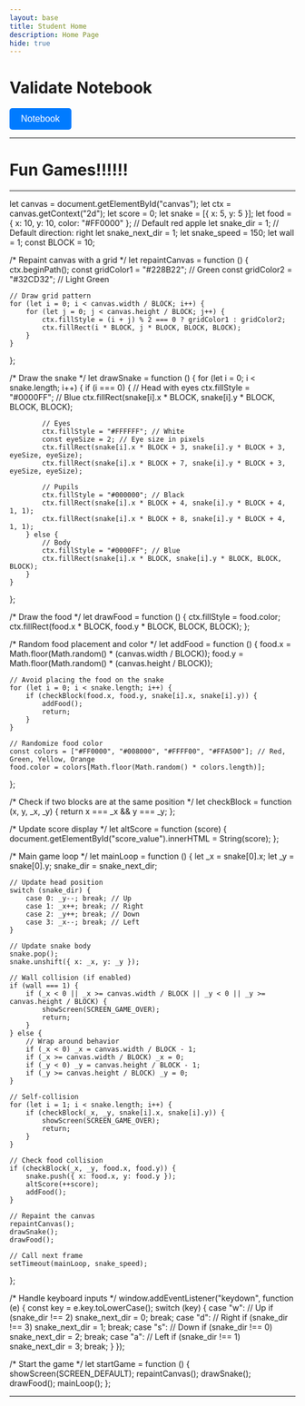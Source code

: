 ```yaml
---
layout: base
title: Student Home
description: Home Page
hide: true
---
```




# Validate Notebook

<a href="https://github.com/Jack-Duffy/JackDuffy18/blob/main/_notebooks/Foundation/B-tools_and_equipment/2023-08-22-devops_tools-verify.ipynb" target="_blank" style="text-decoration: none;">
    <button style="
        padding: 10px 20px;
        background-color: #007BFF;
        color: white;
        border: none;
        border-radius: 5px;
        cursor: pointer;
        font-size: 16px;">
        Notebook
    </button>
</a>



___________________________________________________________________________________________________________________________

# Fun Games!!!!!!

___________________________________________________________________________________________________________________________


let canvas = document.getElementById("canvas");
let ctx = canvas.getContext("2d");
let score = 0;
let snake = [{ x: 5, y: 5 }];
let food = { x: 10, y: 10, color: "#FF0000" }; // Default red apple
let snake_dir = 1; // Default direction: right
let snake_next_dir = 1;
let snake_speed = 150;
let wall = 1;
const BLOCK = 10;

/* Repaint canvas with a grid */
let repaintCanvas = function () {
    ctx.beginPath();
    const gridColor1 = "#228B22"; // Green
    const gridColor2 = "#32CD32"; // Light Green

    // Draw grid pattern
    for (let i = 0; i < canvas.width / BLOCK; i++) {
        for (let j = 0; j < canvas.height / BLOCK; j++) {
            ctx.fillStyle = (i + j) % 2 === 0 ? gridColor1 : gridColor2;
            ctx.fillRect(i * BLOCK, j * BLOCK, BLOCK, BLOCK);
        }
    }
};

/* Draw the snake */
let drawSnake = function () {
    for (let i = 0; i < snake.length; i++) {
        if (i === 0) {
            // Head with eyes
            ctx.fillStyle = "#0000FF"; // Blue
            ctx.fillRect(snake[i].x * BLOCK, snake[i].y * BLOCK, BLOCK, BLOCK);

            // Eyes
            ctx.fillStyle = "#FFFFFF"; // White
            const eyeSize = 2; // Eye size in pixels
            ctx.fillRect(snake[i].x * BLOCK + 3, snake[i].y * BLOCK + 3, eyeSize, eyeSize);
            ctx.fillRect(snake[i].x * BLOCK + 7, snake[i].y * BLOCK + 3, eyeSize, eyeSize);

            // Pupils
            ctx.fillStyle = "#000000"; // Black
            ctx.fillRect(snake[i].x * BLOCK + 4, snake[i].y * BLOCK + 4, 1, 1);
            ctx.fillRect(snake[i].x * BLOCK + 8, snake[i].y * BLOCK + 4, 1, 1);
        } else {
            // Body
            ctx.fillStyle = "#0000FF"; // Blue
            ctx.fillRect(snake[i].x * BLOCK, snake[i].y * BLOCK, BLOCK, BLOCK);
        }
    }
};

/* Draw the food */
let drawFood = function () {
    ctx.fillStyle = food.color;
    ctx.fillRect(food.x * BLOCK, food.y * BLOCK, BLOCK, BLOCK);
};

/* Random food placement and color */
let addFood = function () {
    food.x = Math.floor(Math.random() * (canvas.width / BLOCK));
    food.y = Math.floor(Math.random() * (canvas.height / BLOCK));

    // Avoid placing the food on the snake
    for (let i = 0; i < snake.length; i++) {
        if (checkBlock(food.x, food.y, snake[i].x, snake[i].y)) {
            addFood();
            return;
        }
    }

    // Randomize food color
    const colors = ["#FF0000", "#008000", "#FFFF00", "#FFA500"]; // Red, Green, Yellow, Orange
    food.color = colors[Math.floor(Math.random() * colors.length)];
};

/* Check if two blocks are at the same position */
let checkBlock = function (x, y, _x, _y) {
    return x === _x && y === _y;
};

/* Update score display */
let altScore = function (score) {
    document.getElementById("score_value").innerHTML = String(score);
};

/* Main game loop */
let mainLoop = function () {
    let _x = snake[0].x;
    let _y = snake[0].y;
    snake_dir = snake_next_dir;

    // Update head position
    switch (snake_dir) {
        case 0: _y--; break; // Up
        case 1: _x++; break; // Right
        case 2: _y++; break; // Down
        case 3: _x--; break; // Left
    }

    // Update snake body
    snake.pop();
    snake.unshift({ x: _x, y: _y });

    // Wall collision (if enabled)
    if (wall === 1) {
        if (_x < 0 || _x >= canvas.width / BLOCK || _y < 0 || _y >= canvas.height / BLOCK) {
            showScreen(SCREEN_GAME_OVER);
            return;
        }
    } else {
        // Wrap around behavior
        if (_x < 0) _x = canvas.width / BLOCK - 1;
        if (_x >= canvas.width / BLOCK) _x = 0;
        if (_y < 0) _y = canvas.height / BLOCK - 1;
        if (_y >= canvas.height / BLOCK) _y = 0;
    }

    // Self-collision
    for (let i = 1; i < snake.length; i++) {
        if (checkBlock(_x, _y, snake[i].x, snake[i].y)) {
            showScreen(SCREEN_GAME_OVER);
            return;
        }
    }

    // Check food collision
    if (checkBlock(_x, _y, food.x, food.y)) {
        snake.push({ x: food.x, y: food.y });
        altScore(++score);
        addFood();
    }

    // Repaint the canvas
    repaintCanvas();
    drawSnake();
    drawFood();

    // Call next frame
    setTimeout(mainLoop, snake_speed);
};

/* Handle keyboard inputs */
window.addEventListener("keydown", function (e) {
    const key = e.key.toLowerCase();
    switch (key) {
        case "w": // Up
            if (snake_dir !== 2) snake_next_dir = 0;
            break;
        case "d": // Right
            if (snake_dir !== 3) snake_next_dir = 1;
            break;
        case "s": // Down
            if (snake_dir !== 0) snake_next_dir = 2;
            break;
        case "a": // Left
            if (snake_dir !== 1) snake_next_dir = 3;
            break;
    }
});

/* Start the game */
let startGame = function () {
    showScreen(SCREEN_DEFAULT);
    repaintCanvas();
    drawSnake();
    drawFood();
    mainLoop();
};


___________________________________________________________________________________________________________________________